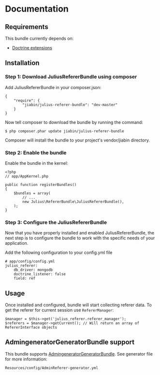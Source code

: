 # Documentation

## Requirements

This bundle currently depends on:

* [Doctrine extensions](https://github.com/stof/StofDoctrineExtensionsBundle)

## Installation

### Step 1: Download JuliusRefererBundle using composer

Add JuliusRefererBundle in your composer.json:
```
{
    "require": {
        "jiabin/julius-referer-bundle": "dev-master"
    }
}
```

Now tell composer to download the bundle by running the command:
```
$ php composer.phar update jiabin/julius-referer-bundle
```
Composer will install the bundle to your project's vendor/jiabin directory.

### Step 2: Enable the bundle

Enable the bundle in the kernel:
```
<?php
// app/AppKernel.php

public function registerBundles()
{
    $bundles = array(
        // ...
        new Julius\RefererBundle\JuliusRefererBundle(),
    );
}
```

### Step 3: Configure the JuliusRefererBundle

Now that you have properly installed and enabled JuliusRefererBundle, the next step is to configure the bundle to work with the specific needs of your application.

Add the following configuration to your config.yml file
```
# app/config/config.yml
julius_referer:
    db_driver: mongodb
    doctrine_listener: false
    field: ref
```

## Usage

Once installed and configured, bundle will start collecting referer data. To get the referer for current session use `RefererManager`:

```
$manager = $this->get('julius_referer.referer_manager');
$referers = $manager->getCurrent(); // Will return an array of RefererInterface objects
```

## AdmingeneratorGeneratorBundle support

This bundle supports [AdmingeneratorGeneratorBundle](http://symfony2admingenerator.org/). See generator file for more information:
```
Resources/config/AdminReferer-generator.yml
```